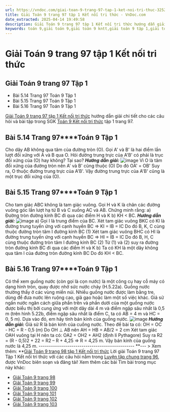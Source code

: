 ```yaml
---
url: https://vndoc.com/giai-toan-9-trang-97-tap-1-ket-noi-tri-thuc-325287
title: Giải Toán 9 trang 97 tập 1 Kết nối tri thức - VnDoc.com
date_extracted: 2025-04-14 19:49:58
description: Giải Toán 9 trang 97 tập 1 Kết nối tri thức hướng dẫn giải chi tiết các câu hỏi và bài tập trong SGK Toán 9 Kết nối tri thức tập 1.
keywords: toán 9,giải toán 9,giải toán 9 kntt,giải toán 9 tập 1,giải toán 9 kết nối tri thức,toán 9 kết nối tri thức tập 1,Toán 9 Kết nối tri thức Luyện tập chung trang 96,giải Toán 9 Kết nối tri thức Luyện tập chung trang 96,Luyện tập chung trang 96,toán 9 kết nối tri thức tập 1 trang 96,toán 9 kết nối tri thức tập 1 trang 97,toán 9 trang 97,giải toán 9 trang 97,toán 9 trang 97 kết nối,giải toán 9 trang 97 kết nối
---
```


# Giải Toán 9 trang 97 tập 1 Kết nối tri thức
## Giải Toán 9 trang 97 Tập 1
  * Bài 5.14 Trang 97 Toán 9 Tập 1
  * Bài 5.15 Trang 97 Toán 9 Tập 1
  * Bài 5.16 Trang 97 Toán 9 Tập 1

[Giải Toán 9 trang 97 tập 1 Kết nối tri thức](<https://vndoc.com/giai-toan-9-trang-97-tap-1-ket-noi-tri-thuc-325287>) hướng dẫn giải chi tiết cho các câu hỏi và bài tập trong SGK [Toán 9 Kết nối tri thức](<https://vndoc.com/toan-9-ket-noi-tri-thuc>) tập 1 trang 97.
## **Bài 5.14 Trang 97****Toán 9 Tập 1**
Cho dây AB không qua tâm của đường tròn \(O\). Gọi A' và B' là hai điểm lần lượt đối xứng với A và B qua O. Hỏi đường trung trực của A'B' có phải là trục đối xứng của \(O\) hay không? Tại sao?
_**Hướng dẫn giải:**_
![image](https://i.vdoc.vn/data/image/2024/07/29/638578607776312632.png)
Vì O là tâm đối xứng của đường tròn nên A' và B' cũng thuộc \(O\)
Do đó OA' = OB'
Suy ra, O thuộc đường trung trực của A'B'.
Vậy đường trung trực của A'B' cũng là một trục đối xứng của \(O\).
## **Bài 5.15 Trang 97****Toán 9 Tập 1**
Cho tam giác ABC không là tam giác vuông. Gọi H và K là chân các đường vuông góc lần lượt hạ từ B và C xuống AC và AB. Chứng minh rằng:
a\) Đường tròn đường kính BC đi qua các điểm H và K
b\) KH < BC.
_**Hướng dẫn giải:**_
![image](https://i.vdoc.vn/data/image/2024/07/29/638578607774594018.png)
a\) Gọi I là trung điểm của BC.
Xét tam giác vuông BKC có KI là đường trung tuyến ứng với cạnh huyền BC
⇒ KI = IB = IC
Do đó B, K, C cùng thuộc đường tròn tâm I đường kính BC \(1\)
Xét tam giác vuông BHC có HI là đường trung tuyến ứng với cạnh huyền BC
⇒ HI = IB = IC
Do đó B, H, C cùng thuộc đường tròn tâm I đường kính BC \(2\)
Từ \(1\) và \(2\) suy ra đường tròn đường kính BC đi qua các điểm H và K
b\) Ta có KH là một dây không qua tâm I của đường tròn đường kính BC
Do đó KH < BC.
## **Bài 5.16 Trang 97****Toán 9 Tập 1**
Có thể xem guồng nước \(còn gọi là cọn nước\) là một công cụ hay cỗ máy có dạng hình tròn, quay được nhờ sức nước chảy \(H.5.22a\). Guồng nước thường thấy ở các vùng miền núi. Nhiều guồng nước được làm bằng tre, dùng để đưa nước lên ruộng cao, giã gạo hoặc làm một số việc khác.
Giả sử ngấn nước ngăn cách giữa phần trên và phần dưới của một guồng nước được biểu thị bởi cung ứng với một dây dài 4 m và điểm ngập sâu nhất là 0,5 m \(trên hình 5.22b, điểm ngập sâu nhất là điểm C, ta có AB = 4 m và HC = 0, 5 m\). Dựa vào đó, em hãy tính bán kính của guồng nước.
![image](https://i.vdoc.vn/data/image/2024/07/29/638578607772719166.png)
_**Hướng dẫn giải:**_
Giả sử R là bán kính của cuồng nước.
Theo đề bài ta có: OH = OC - HC = R - 0,5 \(m\)
Do OH ⊥ AB nên AH = HB = AB/2 = 2 cm
Xét tam giác OAH vuông tại H nên ta có:
OA2 = OH2 \+ AH2 \(định lí Pythagore\)
Suy ra R2 = \(R - 0,5\)2 \+ 22 = R2 – R + 4,25
⇒ R = 4,25 m.
Vậy bán kính của guồng nước là 4,25 m.
\-----------------------------------------------
**\--- > Xem thêm: **[Giải Toán 9 trang 98 tập 1 Kết nối tri thức](<https://vndoc.com/giai-toan-9-trang-98-tap-1-ket-noi-tri-thuc-325299>)
Lời giải Toán 9 trang 97 Tập 1 Kết nối tri thức với các câu hỏi nằm trong [Luyện tập chung trang 96](<https://vndoc.com/toan-9-ket-noi-tri-thuc-luyen-tap-chung-trang-96-321002>), được VnDoc biên soạn và đăng tải\!
Xem thêm các bài Tìm bài trong mục này khác:
  * [Giải Toán 9 trang 98](</giai-toan-9-trang-98-tap-1-ket-noi-tri-thuc-325299>)
  * [Giải Toán 9 trang 99](</giai-toan-9-trang-99-tap-1-ket-noi-tri-thuc-325304>)
  * [Giải Toán 9 trang 100](</giai-toan-9-trang-100-tap-1-ket-noi-tri-thuc-325308>)
  * [Giải Toán 9 trang 101](</giai-toan-9-trang-101-tap-1-ket-noi-tri-thuc-325315>)
  * [Giải Toán 9 trang 102](</giai-toan-9-trang-102-tap-1-ket-noi-tri-thuc-325316>)
  * [Giải Toán 9 trang 103](</giai-toan-9-trang-103-tap-1-ket-noi-tri-thuc-325322>)

